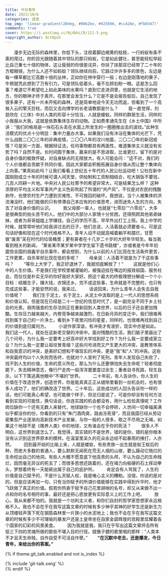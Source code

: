```yaml
---
title: 今日青年
date: 2023/10/6
categories: 迸发
top_img: 'linear-gradient(20deg, #0062be, #925696, #cc426e, #fb0347)'
comments: true
cover: https://i.postimg.cc/Nj4bhLCR/111-5.png
copyright_author: Oct0pu5
---
```


&ensp;&ensp;&ensp;&ensp;漫步无边无际的森林里，你低下头，注视着脚边褐黄的枯枝，一行蚂蚁有条不紊的爬过。你的目光跟随着其中领队的那只蚂蚁，它是如此健壮，甚至能轻松举起比自己重七十倍的物体，这让瘦弱的你很是诧异，你扶了扶那双已经带了二十年的方框眼镜，为什么人还不如蚂蚁？领队继续向前，它路过许许多多的景色，左边是每一棵草都比它高数十倍的丛林，正如你在林中穿行一般；右边是刚落地的果子，牛顿就凭此想到了万有引力，可是领队低着头，毫不左顾右盼一眼。这是怎么回事？难道它不希望吃上如此美味的水果吗？直到它走进洞里，也就是它生活的地方，你的眼神才终于离开。在那里会发生什么？它是不是会报告蚁后，自己发现了很多果子，还有一片未开拓的森林，还是简单地说今天无功而返，但看到了一个高耸入云的擎天巨柱，而后又去向博学的长老请教那是什么？
&ensp;&ensp;&ensp;&ensp;我一直觉得，刘慈欣在《三体》中对人类的形容十分恰当，人就是蝼蚁。同样的群居生活，同样的小我服从大我，这就是依靠集体生存的动物。正如费孝通先生在《乡土中国》中所讲：“我们的格局是一块石石头丢在水面上所发生的一圈圈推出去的波纹。”此种生活模式的优点十分明显：集中力量办大事。如果我们没有沐浴在集体的光芒下，凭什么战胜二〇〇三年的非典疫情，二〇〇八年的汶川地震，二〇二〇年的新冠疫情？可是另一方面，根据辩证法，任何事物都具有两面性，难道集体主义就没有劣势了吗？自然不是。长时间囿于集体，赢来的是不思进取，比谁更烂，留下的是对自身价值的极致怀疑，对自身缺点的无限放大。有人可能会问：“这不对，我们的个人价值都会贡献于共同价值，因此大家都会积极拓展自身价值从而让整个集体向上向善。”果真如此吗？让我们看看上世纪五十年代的人民公社运动吧！公社在新中国刚刚成立十年的时候可谓人间天堂，供给制和工资制相结合，吃大锅饭不要钱，几百人同耕一片地。中央对人民公社寄予的希望非常大，可是结果怎么样？ 这种浓厚的平均主义和军事共产主义色彩吹起了所谓的“共产风”，不仅是对农民的残酷剥夺，也使农村生产力遭到灾难性、不可挽回的破坏。我想说，当个人被集体的洪流淹没时，他们能做的只有停滞自己本应有的价值思考，进而迷失人生的方向，失去了对自身价值的认识。
&ensp;&ensp;&ensp;&ensp;我父母那一辈人，也就是“七零后”“六零后”，大多是很典型的抬头苦干的人。他们中的大部分人家境十分贫困，还得照顾其他弟弟妹妹，或者为哥哥姐姐上学赚钱，自己的学历不高，早早外出打工上班。我上中学的时候，就常常听他们给我讲过去的日子，他们总说，人活着就必须要奋斗。可是这句话好像和现在这个时代格格不入，青年人动不动就高喊着躺平和摆烂，甘愿做“废青”呆在时代的垃圾桶里；更有甚者在十几岁二十岁的大好年华轻生。每当我看到相关的新闻， “某省某市某岁某中学学生留下遗书跳楼”，亦或者是今年年初震惊全国的胡鑫宇自杀事件，都会想到，为什么以前的人们比现在生活条件更苦，工作更累，自杀率却比现在低的多呢？
&ensp;&ensp;&ensp;&ensp;母亲说：人活着不就是为了干这些事吗？
&ensp;&ensp;&ensp;&ensp;“等你上大学了，我正好退休了，我就彻底解放了！”
&ensp;&ensp;&ensp;&ensp;这就是他们心中的人生价值。不是我们在学校里被灌输的，被强迫挂在嘴边的报效祖国、服务社会，而仅仅是朴实无华的你好我好大家好。把这个最大的终极理想分解成一个个小目标：结婚生子，赚大钱，衣锦还乡。完不成这些事，生命就是不完整的，也只有完成这些事，才能安然的说，我来过。
&ensp;&ensp;&ensp;&ensp;话说回来，为什么青年人会失去自我价值呢？
&ensp;&ensp;&ensp;&ensp;我们生于泥土，长于泥土，从泥土中汲取的是上一代人的思想系统和价值认知，但是现在已经是二十一世纪的信息时代了，是一副完全不同于乡土社会的光景。弱肉强食的生存法则正在重新回到人类世界，以后的日子还会更加残酷。生存压力越来越大，内卷竞争越来越激烈，在日新月异的变迁中，我们很难再找到属于自己的一片净土，看到乡下夜里闪烁的星星，同样的，也很难再找到自己的价值到底归属何方。
&ensp;&ensp;&ensp;&ensp;小说作家深谙，有冲突才有波折，现实中亦是如此。我们这一代人，就处在这新老交替的冲突中。面对残酷的生活，我们脑子里画出了几个问号，为什么我一定要考上好高中好大学找到好工作？为什么我一定要成家立业？为什么我一定要让祖坟冒青烟？这些问号进而又产生更大的冲突，是教育体系和自我意识的冲突，是美好幻想和不堪现实的冲突，更是“我”和“人”的冲突。这些冲突最终均以个人失败而告终，也就对个人宣判了死刑。青年人发现自己失败了，找不到人生的价值，生命的意义所在，那么为什么还要惧怕失去生命呢？轻者彻底跪下，失去精神意志，像行尸走肉一般浑浑噩噩度过余生；重者自寻死路，轻生自杀，以下下策逃离他眼中“不堪的”世界。
&ensp;&ensp;&ensp;&ensp;二十年前，有人告诉你，你人生的价值在于改造世界，创造世界，你是能真真正正从缝隙里看到一丝机会的，也有很多人成功了，他们的确改造了世界。二十年后，这些成功的人回头告诉你一样的话，他们可能真心希望，也可能做个样子，但总归是说了，可是你却没有任何方法看到实现的可能性，换句话说，你连实践的机会都没有，用什么检验真理呢？工作岗位缺你一个还有无数人来替代，地球缺你一个也不会停转，人世间一切幸福美满似乎都没你的份，你看到的只有“朱门酒肉臭，路由冻死骨”，而且我国已经从劳动密集型产业逐渐向高新技术产业发展，与你一般的人很多，取之不尽用之无竭，如果这个地球不是《赡养人类》中的地球，又有谁会在乎你的死活？
&ensp;&ensp;&ensp;&ensp;很多人不明白，这世界到底怎么了。我觉得，其实错的不是世界，错的是你，错的是你根本没有认识到这世界原本的模样。在温室里呆久的花朵永远经不起暴雨的捶打，人亦然。
&ensp;&ensp;&ensp;&ensp;回到最开始的比喻上来，人就是蝼蚁，有些贵族一出生就是蚁王蚁后的种，而绝大多数的普通人，要么默默无闻死在荒无人烟的山坡，要么躁动它贱烂的生命挖出自己的地洞。有些人大概不愿意底下他高贵的头颅，不认为自己的生命贱烂，因而毫无异议的死去了；而很多思想还跳着的，还在竭力向板硬的石土挥动拳头，梦想着终有一天能砸出属于自己的庇护所。
&ensp;&ensp;&ensp;&ensp;肯定会有人骂我了，人生的价值是自己赋予的，不是什么天赋人权，我是唯心主义的糟粕。没错，你说的是对的，但是应该再加一句，只有当你赋予的所谓价值能够在实践中得到升华时，他才飞跃做了真正的价值。假若你热衷于赋予自己花里胡哨的名号，却又从来做不出一点和你的名号相符的事，最好还是把心思放更有实际意义上的工作上吧。
&ensp;&ensp;&ensp;&ensp;放心，我从来都不怕的。我就是一个功利主义者，和你们自封的哲学家思想家永远格格不入。我也不会在乎在我写这篇文章的时候有多少神乎其神的好学生还是新生力从顶楼轻声落下死在钢筋森林里一片狭小的水泥地上；我也不会在乎在我写这篇文章的时候有多少不可理喻的暴发户还是土皇帝坐在自家金碧辉煌的宫殿里炫耀着各个国家的幻彩的风景美食。
&ensp;&ensp;&ensp;&ensp;因为我就是我，我只在乎写出这篇文章抨击所有低三下四的灵魂所做的那些不堪入目的行径。就像子健的歌里唱的那样：“人类本不才且天生命贱，自作自受不可活自作孽。”
&ensp;&ensp;&ensp;&ensp;**“在沉默中老去，还是爆发，今日青年，来给出你的答案。”**

{% if theme.git_talk.enabled and not is_index %}  
<div>{% include 'git-talk.swig' %}</div>  
{% endif %}